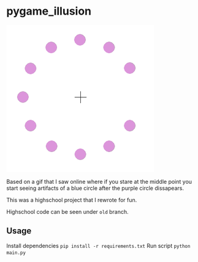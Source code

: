 # pygame_illusion

![Running illusion](static/running.gif)

Based on a gif that I saw online where if you stare at the middle point you start seeing artifacts of a blue circle after the purple circle dissapears.

This was a highschool project that I rewrote for fun.

Highschool code can be seen under `old` branch.
 
## Usage

Install dependencies `pip install -r requirements.txt`
Run script `python main.py`

